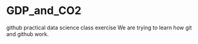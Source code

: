 # GDP_and_CO2
github practical data science class exercise
We are trying to learn how git and github work.
